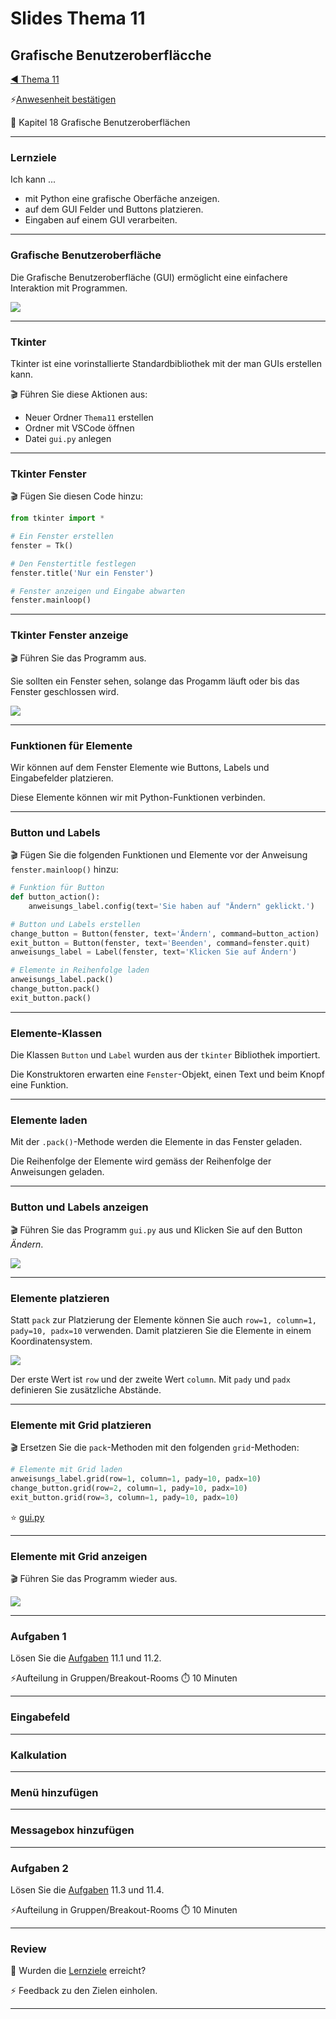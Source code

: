 # Slides Thema 11
## Grafische Benutzeroberfläcche

[◀️ Thema 11](README.md)

⚡[Anwesenheit bestätigen](https://moodle.medizintechnik-hf.ch/mod/attendance/manage.php?id=8024)

📖 Kapitel 18 Grafische Benutzeroberflächen

---

### Lernziele

Ich kann ...
* mit Python eine grafische Oberfäche anzeigen.
* auf dem GUI Felder und Buttons platzieren.
* Eingaben auf einem GUI verarbeiten.

---

### Grafische Benutzeroberfläche

Die Grafische Benutzeroberfläche (GUI) ermöglicht eine einfachere Interaktion mit Programmen.

![](../tkinter-gui.png)

---

### Tkinter

Tkinter ist eine vorinstallierte Standardbibliothek mit der man GUIs erstellen kann.

🎬 Führen Sie diese Aktionen aus:
* Neuer Ordner `Thema11` erstellen
* Ordner mit VSCode öffnen
* Datei `gui.py` anlegen

---

### Tkinter Fenster

🎬 Fügen Sie diesen Code hinzu:

```python
from tkinter import *

# Ein Fenster erstellen
fenster = Tk()

# Den Fenstertitle festlegen
fenster.title('Nur ein Fenster')

# Fenster anzeigen und Eingabe abwarten
fenster.mainloop()
```

---

### Tkinter Fenster anzeige

🎬 Führen Sie das Programm aus.

Sie sollten ein Fenster sehen, solange das Progamm läuft oder bis das Fenster geschlossen wird.

![](../tkinter-fenster.png)

---

### Funktionen für Elemente

Wir können auf dem Fenster Elemente wie Buttons, Labels und Eingabefelder platzieren.

Diese Elemente können wir mit Python-Funktionen verbinden.

---

### Button und Labels

🎬 Fügen Sie die folgenden Funktionen und Elemente vor der Anweisung `fenster.mainloop()` hinzu:

```python
# Funktion für Button
def button_action():
    anweisungs_label.config(text='Sie haben auf "Ändern" geklickt.')

# Button und Labels erstellen
change_button = Button(fenster, text='Ändern', command=button_action)
exit_button = Button(fenster, text='Beenden', command=fenster.quit)
anweisungs_label = Label(fenster, text='Klicken Sie auf Ändern')

# Elemente in Reihenfolge laden
anweisungs_label.pack()
change_button.pack()
exit_button.pack()
```

---

### Elemente-Klassen

Die Klassen `Button` und `Label` wurden aus der `tkinter` Bibliothek importiert.

Die Konstruktoren erwarten eine `Fenster`-Objekt, einen Text und beim Knopf eine Funktion.

---

### Elemente laden

Mit der `.pack()`-Methode werden die Elemente in das Fenster geladen.

Die Reihenfolge der Elemente wird gemäss der Reihenfolge der Anweisungen geladen.

---

### Button und Labels anzeigen

🎬 Führen Sie das Programm `gui.py` aus und Klicken Sie auf den Button *Ändern*.

![](../tkinter-button-labels.png)

---

### Elemente platzieren

Statt `pack` zur Platzierung der Elemente können Sie auch `row=1, column=1, pady=10, padx=10` verwenden. Damit platzieren Sie die Elemente in einem Koordinatensystem.

![](../tkinter-coordinates.png)

Der erste Wert ist `row` und der zweite Wert `column`. Mit `pady` und `padx` definieren Sie zusätzliche Abstände.

---

### Elemente mit Grid platzieren

🎬 Ersetzen Sie die `pack`-Methoden mit den folgenden `grid`-Methoden:

```python
# Elemente mit Grid laden
anweisungs_label.grid(row=1, column=1, pady=10, padx=10)
change_button.grid(row=2, column=1, pady=10, padx=10)
exit_button.grid(row=3, column=1, pady=10, padx=10)
```

⭐ [gui.py](https://github.com/janikvonrotz/python.casa/blob/main/topic-11/gui.py)

---

### Elemente mit Grid anzeigen

🎬 Führen Sie das Programm wieder aus.

![](../tkinter-grid.png)

---

### Aufgaben 1

Lösen Sie die [Aufgaben](excercise10.md#aufgaben) 11.1 und 11.2.

⚡Aufteilung in Gruppen/Breakout-Rooms ⏱️ 10 Minuten

---

### Eingabefeld

---

### Kalkulation

---

### Menü hinzufügen

---

### Messagebox hinzufügen

---

### Aufgaben 2

Lösen Sie die [Aufgaben](excercise10.md#aufgaben) 11.3 und 11.4.

⚡Aufteilung in Gruppen/Breakout-Rooms ⏱️ 10 Minuten

---

### Review

🎯 Wurden die [Lernziele](#lernziele) erreicht?

⚡ Feedback zu den Zielen einholen.

---